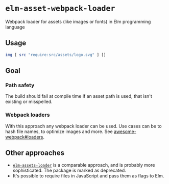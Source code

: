 # `elm-asset-webpack-loader`

Webpack loader for assets (like images or fonts) in Elm programming language

## Usage

```elm
img [ src "require:src/assets/logo.svg" ] []
```

## Goal

### Path safety

The build should fail at compile time if an asset path is used, that isn't existing or misspelled.

### Webpack loaders

With this approach any webpack loader can be used. Use cases can be to hash file names, to optimize images and more. See [awesome-webpack#loaders](https://github.com/webpack-contrib/awesome-webpack#loaders).

## Other approaches

* [`elm-assets-loader`](https://github.com/NoRedInk/elm-assets-loader) is a comparable approach, and is probably more sophisticated. The package is marked as deprecated.
* It's possible to require files in JavaScript and pass them as flags to Elm.

